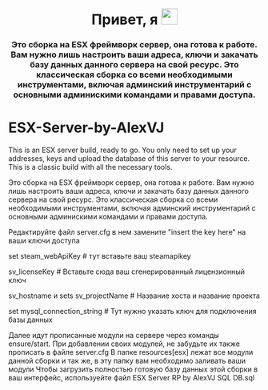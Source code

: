 <h1 align="center">Привет, я <a href="" target="_blank"></a> 
<img src="https://github.com/blackcater/blackcater/raw/main/images/Hi.gif" height="32"/></h1>
<h3 align="center">Это сборка на ESX фреймворк сервер, она готова к работе. Вам нужно лишь настроить ваши адреса, ключи и закачать базу данных данного сервера на свой ресурс. Это классическая сборка со всеми необходимыми инструментами, включая админский инструментарий с основными админискими командами и правами доступа.</h3>

# ESX-Server-by-AlexVJ
This is an ESX server build, ready to go. You only need to set up your addresses, keys and upload the database of this server to your resource. This is a classic build with all the necessary tools.

Это сборка на ESX фреймворк сервер, она готова к работе. Вам нужно лишь настроить ваши адреса, ключи и закачать базу данных данного сервера на свой ресурс. Это классическая сборка со всеми необходимыми инструментами, включая админский инструментарий с основными админискими командами и правами доступа.

Редактируйте файл server.cfg в нем замените "insert the key here" на ваши ключи доступа


set steam_webApiKey # тут вставьте ваш steamapikey

sv_licenseKey  # Вставьте сюда ваш сгенерированный лицензионный ключ

sv_hostname и sets sv_projectName  # Название хоста и название проекта

set mysql_connection_string  # Тут нужно указать ключ для подключения базы данных



Далее идут прописанные модули на сервере через команды ensure/start. При добавлении своих модулей, не забудьте их также прописать в файле server.cfg
В папке resources\[esx] лежат все модули данной сборки и так же, в эту папку вам необходимо заливать ваши модули
Чтобы загрузить полностью готовую базу данных этой сборки в ваш интерфейс, используейте файл ESX Server RP by AlexVJ SQL DB.sql
